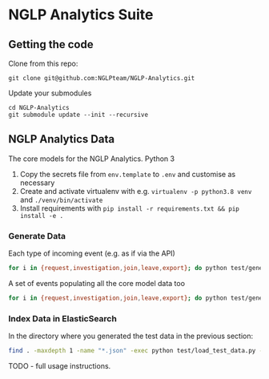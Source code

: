 # NGLP Analytics Suite

## Getting the code

Clone from this repo:

```
git clone git@github.com:NGLPteam/NGLP-Analytics.git
```

Update your submodules

```
cd NGLP-Analytics
git submodule update --init --recursive
```

## NGLP Analytics Data

The core models for the NGLP Analytics. Python 3

1. Copy the secrets file from `env.template` to `.env` and customise as necessary
2. Create and activate virtualenv with e.g. `virtualenv -p python3.8 venv` and `./venv/bin/activate`
3. Install requirements with `pip install -r requirements.txt && pip install -e .`

### Generate Data

Each type of incoming event (e.g. as if via the API)

```bash
for i in {request,investigation,join,leave,export}; do python test/generate_test_data.py -e $i -n 1000; done
```

A set of events populating all the core model data too

```bash
for i in {request,investigation,join,leave,export}; do python test/generate_test_data.py -e $i -n 1000 -c; done
```

### Index Data in ElasticSearch

In the directory where you generated the test data in the previous section:

```bash
find . -maxdepth 1 -name "*.json" -exec python test/load_test_data.py -i {} \;
```

TODO - full usage instructions.


